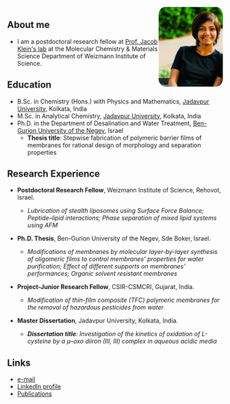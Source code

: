              
<img src="me.JPG" align="right" width="150px" style="border-radius:10%;">


## About me
* I am a postdoctoral research fellow at [Prof. Jacob Klein's lab](https://www.weizmann.ac.il/MCMS/klein/) at the Molecular Chemistry & Materials Science Department of Weizmann Institute of Science.

## Education
* B.Sc. in Chemistry (Hons.) with Physics and Mathematics, [Jadavpur University](https://jadavpuruniversity.in/), Kolkata, India
* M.Sc. in Analytical Chemistry, [Jadavpur University](https://jadavpuruniversity.in/), Kolkata, India
* Ph.D. in the Department of Desalination and Water Treatment, [Ben-Gurion University of the Negev](https://www.bgu.ac.il/en/), Israel
  - __Thesis title__: Stepwise fabrication of polymeric barrier films of membranes for rational design of morphology and separation properties

## Research Experience
- __Postdoctoral Research Fellow__, Weizmann Institute of Science, Rehovot, Israel.
  - _Lubrication of stealth liposomes using Surface Force Balance; Peptide–lipid interactions; Phase separation of mixed lipid systems using AFM_
  
- __Ph.D. Thesis__, Ben-Gurion University of the Negev, Sde Boker, Israel.
  - _Modifications of membranes by molecular layer-by-layer synthesis of oligomeric films to control membranes' properties for water purification; Effect of different supports on membranes' performances; Organic solvent resistant membranes_ 
  
- __Project-Junior Research Fellow__, CSIR-CSMCRI, Gujarat, India.
  - _Modification of thin-film composite (TFC) polymeric membranes for the removal of hazardous pesticides from water_
- __Master Dissertation__, Jadavpur University, Kolkata, India.
  -  ___Dissertation title__: Investigation of the kinetics of oxidation of L-cysteine by a μ–oxo diiron (III, III) complex in aqueous acidic media_

## Links
* [e-mail](paramita.manna@weizmann.ac.il)
* [LinkedIn profile](linkedin.com/in/paramita-manna-0a88984b)
* [Publications](https://scholar.google.com/citations?user=Mv7IT3AAAAAJ&hl=en)

